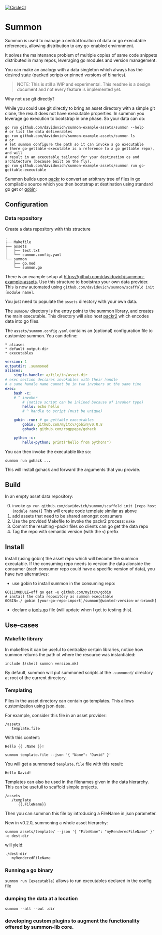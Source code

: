 [![CircleCI](https://circleci.com/gh/davidovich/summon.svg?style=svg)](https://circleci.com/gh/davidovich/summon)

Summon
======

Summon is used to manage a central location of data or
go executable references, allowing distribution to any go-enabled environment.

It solves the maintenance problem of multiple copies of same
code snippets distributed in many repos, leveraging go modules and version
management.

You can make an analogy with a data singleton which always has the desired
state (packed scripts or pinned versions of binaries).

> NOTE: This is still a WIP and experimental. This readme is a design document and
not every feature is implemented yet.

Why not use git directly?

While you could use git directly to bring an asset directory with a simple git clone, the result does not have executable properties.
In summon you leverage go execution to bootstrap in one phase. So your data can do:

```
go run github.com/davidovich/summon-example-assets/summon --help
# or list the data deliverables
go run github.com/davidovich/summon-example-assets/summon ls
# or
# let summon configure the path so it can invoke a go executable
# (here go-gettable-executable is a reference to a go gettable repo), and will
# result in an executable tailored for your destination os and architecture (because built on the fly).
go run github.com/davidovich/summon-example-assets/summon run go-gettable-executable
```

Summon builds upon [packr](https://github.com/gobuffalo/packr/tree/master/v2) to convert an arbitrary tree of files in go compilable source
which you then bootstrap at destination using standard go get or [gobin](https://github.com/myitcv/gobin):

Configuration
-------------

### Data repository

Create a data repository with this structure

```
.
├── Makefile
├── assets
│   ├── text.txt
│   └── summon.config.yaml
└── summon
    ├── go.mod
    └── summon.go
```

There is an example setup at https://github.com/davidovich/summon-example-assets. Use this structure to bootstrap your own data provider. This is now automated using `github.com/davidovich/summon/scaffold init [module name]`.

You just need to populate the `assets` directory with your own data.

The `summon/` directory is the entry point to the summon library, and creates the main executable. This directory will also host
[packr2](https://github.com/gobuffalo/packr/tree/master/v2) which encodes data into go files.

The `assets/summon.config.yaml` contains an (optional) configuration file to customize summon. You can define:

    * aliases
    * default output-dir
    * executables


```yaml
version: 1
outputdir: .summoned
aliases:
    simple-handle: a/file/in/asset-dir
# exec section declares invokables with their handle
# a same handle name cannot be in two invokers at the same time
exec:
    bash -c:
    # ^ invoker
        # (notice script can be inlined because of invoker type)
        hello: echo hello
        # ^ handle to script (must be unique)

    gobin -run: # go gettable executables
        gobin: github.com/myitcv/gobin@v0.0.8
        gohack: github.com/rogppepe/gohack

    python -c:
        hello-python: print("hello from python!")
```

You can then invoke the executable like so:

```
summon run gohack ...
```

This will install gohack and forward the arguments that you provide.

Build
-----

In an empty asset data repository:

0) invoke `go run github.com/davidovich/summon/scaffold init [repo host (module name)]`
    This will create code template similar as above
1) add assets that need to be shared amongst consumers
2) Use the provided Makefile to invoke the packr2 process: `make`
3) Commit the resulting -packr files so clients can go get the data repo
4) Tag the repo with semantic version (with the `v`) prefix


Install
-------

Install (using gobin) the asset repo which will become the summon executable.
If the consuming repo needs to version the data alonside the consumer (each consumer repo could have a specific version of data),
you have two alternatives:

* use gobin to install summon in the consuming repo:

```
GO111MODULE=off go get -u github.com/myitcv/gobin
# install the data repository as summon executable
GOBIN=./ gobin [your-go-repo-import]/summon[@wanted-version-or-branch]
```

* declare a [tools.go](https://github.com/golang/go/wiki/Modules#how-can-i-track-tool-dependencies-for-a-module) file (will update when I get to testing this).

Use-cases
---------

### Makefile library

In makefiles it can be useful to centralize certain libraries, notice how
summon returns the path ot where the resource was instantiated:

```
include $(shell summon version.mk)
```

By default, summon will put summoned scripts at the `.summoned/` directory at root of the current directory.

### Templating

Files in the asset directory can contain go templates. This allows customization using json data.

For example, consider this file in an asset provider:

```
/assets
   template.file
```
With this content:

```
Hello {{ .Name }}!
```

`summon template.file --json '{ "Name": "David" }'`

You will get a summoned `template.file` file with this result:

```
Hello David!
```

Templates can also be used in the filenames given in the data hierarchy. This can be usefull to scaffold simple projects.

```
/assets
   /template
      {{.FileName}}
```

Then you can summon this file by introducing a FileName in json parameter.

New in v0.2.0, summoning a whole asset hierarchy:

`summon assets/template/ --json '{ "FileName": "myRenderedFileName" }' -o dest-dir`

will yield:

```
./dest-dir
   myRenderedFileName
```

### Running a go binary

`summon run [executable]` allows to run executables declared in the config file

### dumping the data at a location

```
summon --all --out .dir
```

### developing custom plugins to augment the functionality offered by summon-lib core.
